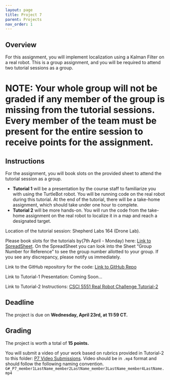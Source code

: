 ```yaml
---
layout: page
title: Project 7
parent: Projects
nav_order: 1
---
```

## Overview

For this assignment, you will implement localization using a Kalman Filter on a real robot. This is a group assignment, and you will be required to attend two tutorial sessions as a group.

# NOTE: Your whole group will not be graded if any member of the group is missing from the tutorial sessions. Every member of the team must be present for the entire session to receive points for the assignment.

## Instructions

For the assignment, you will book slots on the provided sheet to attend the tutorial session as a group.

- **Tutorial 1** will be a presentation by the course staff to familiarize you with using the TurtleBot robot. You will be running code on the real robot during this tutorial. At the end of the tutorial, there will be a take-home assignment, which should take under one hour to complete.
- **Tutorial 2** will be more hands-on. You will run the code from the take-home assignment on the real robot to localize it in a map and reach a designated target.

Location of the tutorial session: Shepherd Labs 164 (Drone Lab).

Please book slots for the tutorials by(7th April - Monday) here: [Link to SpreadSheet](https://docs.google.com/spreadsheets/d/1_nmUS7nNWcHEIy5-0pB4AAezCPIQM2s7VFOI9DAms44/edit?usp=drive_link). On the SpreadSheet you can look into the Sheet “Group Number for Reference” to see the group number allotted to your group. If you see any discrepancy, please notify us immediately.

Link to the GitHub repository for the code: [Link to GitHub Repo](https://github.com/RPM-lab-UMN/real_robot_challenge)

Link to Tutorial-1 Presentation: Coming Soon...

Link to Tutorial-2 Instructions: [CSCI 5551 Real Robot Challenge Tutorial-2](https://www.notion.so/1c53531a386180fcbfcdedac34028e7d?pvs=21)

## Deadline

The project is due on **Wednesday, April 23rd, at 11:59 CT.**

## Grading

The project is worth a total of **15 points.**

You will submit a video of your work based on rubrics provided in Tutorial-2 to this folder: [P7 Video Submissions](https://drive.google.com/drive/folders/1GadsnqffcXB87HJUsPpTWw6UR_98Nxf8?usp=drive_link).
Video should be in `.mp4` format and should follow the following naming convention. `G#_P7_member1LastName_member2LastName_member3LastName_member4LastName.mp4`